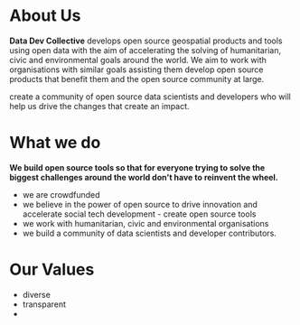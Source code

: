 # About Us

**Data Dev Collective** develops open source geospatial products and tools using open data with the aim of accelerating the solving of humanitarian, civic and environmental goals around the world. We aim to work with organisations with similar goals assisting them develop open source products that benefit them and the open source community at large.

create a community of open source data scientists and developers who will help us drive the changes that create an impact.


# What we do

**We build open source tools so that for everyone trying to solve the biggest challenges around the world don't have to reinvent the wheel.**

- we are crowdfunded
- we believe in the power of open source to drive innovation and accelerate social tech development - create open source tools
- we work with humanitarian, civic and environmental organisations
- we build a community of data scientists and developer contributors.

# Our Values

- diverse
- transparent
-
